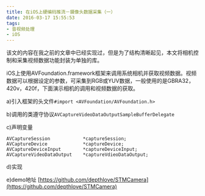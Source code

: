 ```yaml
---
title: 在iOS上硬编码推流－摄像头数据采集（一）
date: 2016-03-17 15:55:53
tags:
- 音视频处理
- iOS
---
```


该文的内容在我之前的文章中已经实现过，但是为了结构清晰起见，本文将相机控制和采集视频数据功能封装为单独的库。

iOS上使用AVFoundation.framework框架来调用系统相机并获取视频数据。视频数据可以根据设定的参数，可采集到RGB或YUV数据，一般使用的是GBRA32，420v，420f，下面演示相机的调用和视频数据的获取。

a)引入框架的头文件`#import <AVFoundation/AVFoundation.h>`

b)调用的类遵守协议`AVCaptureVideoDataOutputSampleBufferDelegate`

<!-- more -->

c)声明变量

	AVCaptureSession            *captureSession;
	AVCaptureDevice             *captureDevice;
	AVCaptureDeviceInput        *captureDeviceInput;
	AVCaptureVideoDataOutput    *captureVdieoDataOutput;

d)实现

e)demo地址 [https://github.com/depthlove/STMCamera](https://github.com/depthlove/STMCamera)






